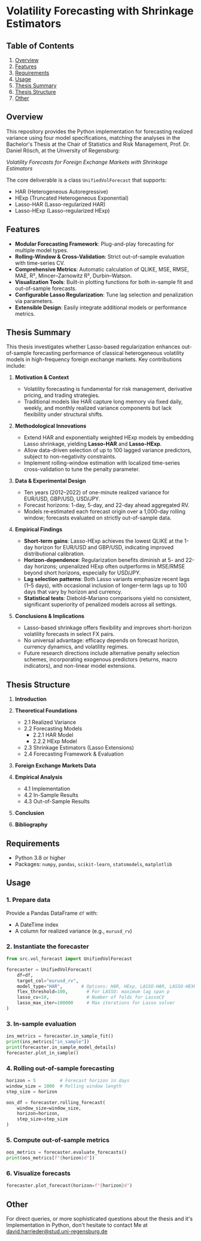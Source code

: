 # Volatility Forecasting with Shrinkage Estimators

&#x20;

## Table of Contents

1. [Overview](#overview)
2. [Features](#features)
3. [Requirements](#requirements)
4. [Usage](#usage)
5. [Thesis Summary](#thesis-summary)
6. [Thesis Structure](#thesis-structure)
7. [Other](#other)

## Overview

This repository provides the Python implementation for forecasting realized variance using four model specifications, matching the analyses in the Bachelor's Thesis at the Chair of Statistics and Risk Management, Prof. Dr. Daniel Rösch, at the Unversity of Regensburg:

*Volatility Forecasts for Foreign Exchange Markets with Shrinkage Estimators*

The core deliverable is a class `UnifiedVolForecast` that supports:

- HAR (Heterogeneous Autoregressive)
- HExp (Truncated Heterogeneous Exponential)
- Lasso-HAR (Lasso-regularized HAR)
- Lasso-HExp (Lasso-regularized HExp)

## Features

- **Modular Forecasting Framework**: Plug-and-play forecasting for multiple model types.
- **Rolling-Window & Cross-Validation**: Strict out-of-sample evaluation with time-series CV.
- **Comprehensive Metrics**: Automatic calculation of QLIKE, MSE, RMSE, MAE, R², Mincer–Zarnowitz R², Durbin–Watson.
- **Visualization Tools**: Built-in plotting functions for both in-sample fit and out-of-sample forecasts.
- **Configurable Lasso Regularization**: Tune lag selection and penalization via parameters.
- **Extensible Design**: Easily integrate additional models or performance metrics.

## Thesis Summary

This thesis investigates whether Lasso-based regularization enhances out-of-sample forecasting performance of classical heterogeneous volatility models in high-frequency foreign exchange markets. Key contributions include:

1. **Motivation & Context**

   - Volatility forecasting is fundamental for risk management, derivative pricing, and trading strategies.
   - Traditional models like HAR capture long memory via fixed daily, weekly, and monthly realized variance components but lack flexibility under structural shifts.

2. **Methodological Innovations**

   - Extend HAR and exponentially weighted HExp models by embedding Lasso shrinkage, yielding **Lasso-HAR** and **Lasso-HExp**.
   - Allow data-driven selection of up to 100 lagged variance predictors, subject to non-negativity constraints.
   - Implement rolling-window estimation with localized time-series cross-validation to tune the penalty parameter.

3. **Data & Experimental Design**

   - Ten years (2012–2022) of one-minute realized variance for EUR/USD, GBP/USD, USD/JPY.
   - Forecast horizons: 1-day, 5-day, and 22-day ahead aggregated RV.
   - Models re‑estimated each forecast origin over a 1,000-day rolling window; forecasts evaluated on strictly out-of-sample data.

4. **Empirical Findings**

   - **Short-term gains**: Lasso-HExp achieves the lowest QLIKE at the 1-day horizon for EUR/USD and GBP/USD, indicating improved distributional calibration.
   - **Horizon-dependence**: Regularization benefits diminish at 5- and 22-day horizons; unpenalized HExp often outperforms in MSE/RMSE beyond short horizons, especially for USD/JPY.
   - **Lag selection patterns**: Both Lasso variants emphasize recent lags (1–5 days), with occasional inclusion of longer-term lags up to 100 days that vary by horizon and currency.
   - **Statistical tests**: Diebold–Mariano comparisons yield no consistent, significant superiority of penalized models across all settings.

5. **Conclusions & Implications**

   - Lasso-based shrinkage offers flexibility and improves short-horizon volatility forecasts in select FX pairs.
   - No universal advantage: efficacy depends on forecast horizon, currency dynamics, and volatility regimes.
   - Future research directions include alternative penalty selection schemes, incorporating exogenous predictors (returns, macro indicators), and non-linear model extensions.

## Thesis Structure

1. **Introduction**

2. **Theoretical Foundations**

   - 2.1 Realized Variance
   - 2.2 Forecasting Models
     - 2.2.1 HAR Model
     - 2.2.2 HExp Model
   - 2.3 Shrinkage Estimators (Lasso Extensions)
   - 2.4 Forecasting Framework & Evaluation

3. **Foreign Exchange Markets Data**

4. **Empirical Analysis**

   - 4.1 Implementation
   - 4.2 In-Sample Results
   - 4.3 Out-of-Sample Results

5. **Conclusion**

6. **Bibliography**

## Requirements

- Python 3.8 or higher
- Packages: `numpy`, `pandas`, `scikit-learn`, `statsmodels`, `matplotlib`

## Usage

### 1. Prepare data

Provide a Pandas DataFrame `df` with:

- A DateTime index
- A column for realized variance (e.g., `eurusd_rv`)

### 2. Instantiate the forecaster

```python
from src.vol_forecast import UnifiedVolForecast

forecaster = UnifiedVolForecast(
    df=df,
    target_col="eurusd_rv",
    model_type="HAR",       # Options: HAR, HExp, LASSO-HAR, LASSO-HEXP
    flex_threshold=100,       # For LASSO: maximum lag span p
    lasso_cv=10,              # Number of folds for LassoCV
    lasso_max_iter=100000     # Max iterations for Lasso solver
)
```

### 3. In-sample evaluation

```python
ins_metrics = forecaster.in_sample_fit()
print(ins_metrics["in_sample"])
print(forecaster.in_sample_model_details)
forecaster.plot_in_sample()
```

### 4. Rolling out-of-sample forecasting

```python
horizon = 5         # Forecast horizon in days
window_size = 1000  # Rolling window length
step_size = horizon

oos_df = forecaster.rolling_forecast(
    window_size=window_size,
    horizon=horizon,
    step_size=step_size
)
```

### 5. Compute out-of-sample metrics

```python
oos_metrics = forecaster.evaluate_forecasts()
print(oos_metrics[f"{horizon}d"])
```

### 6. Visualize forecasts

```python
forecaster.plot_forecast(horizon=f"{horizon}d")
```

## Other

For direct queries, or more sophisticated questions about the thesis and it's Implementation in Python, don't hesitate to contact Me at [david.harrieder@stud.uni-regensburg.de](mailto\:david.harrieder@stud.uni-regensburg.de)

